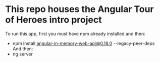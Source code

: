 # This repo houses the Angular Tour of Heroes intro project
To run this app, first you must have npm already installed and then:
- npm install angular-in-memory-web-api@0.18.0 --legacy-peer-deps
And then:
- ng server
